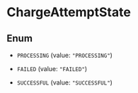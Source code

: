 
# ChargeAttemptState

## Enum


* `PROCESSING` (value: `"PROCESSING"`)

* `FAILED` (value: `"FAILED"`)

* `SUCCESSFUL` (value: `"SUCCESSFUL"`)



